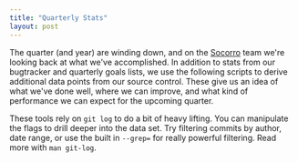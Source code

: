 ```yaml
---
title: "Quarterly Stats"
layout: post
---
```


The quarter (and year) are winding down, and on the [Socorro](https://github.com/mozilla/socorro) team we're looking back at what we've accomplished. In addition to stats from our bugtracker and quarterly goals lists, we use the following scripts to derive additional data points from our source control. These give us an idea of what we've done well, where we can improve, and what kind of performance we can expect for the upcoming quarter.

These tools rely on `git log` to do a bit of heavy lifting. You can manipulate the flags to drill deeper into the data set. Try filtering commits by author, date range, or use the built in `--grep=` for really powerful filtering. Read more with `man git-log`.

<script src="https://gist.github.com/1528883.js"></script>
